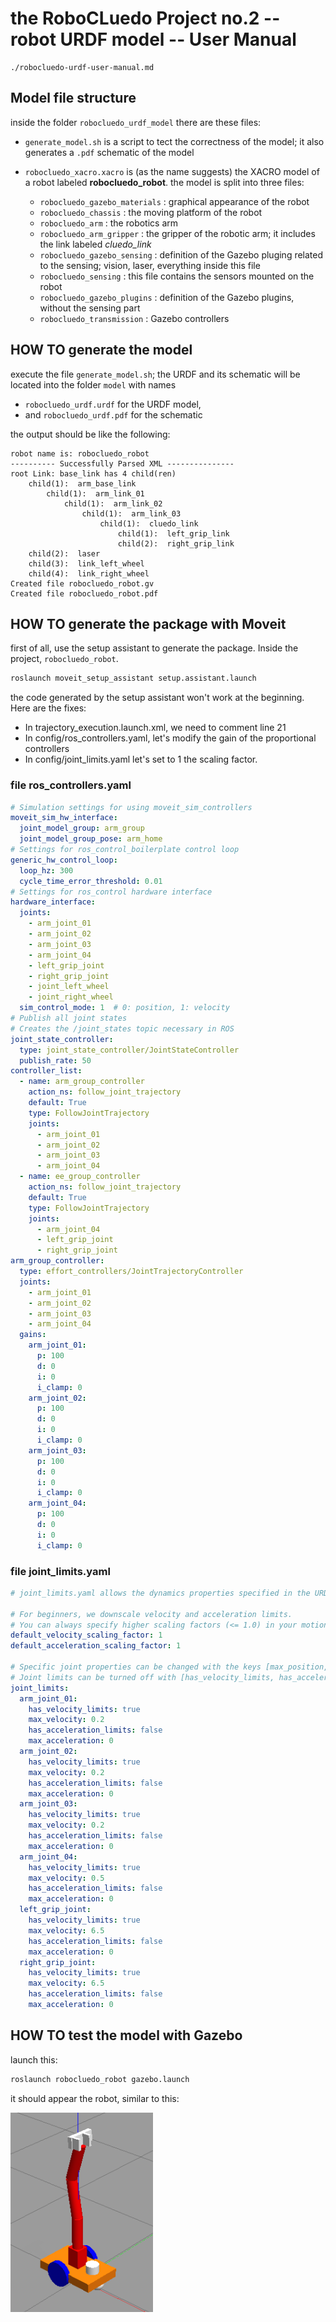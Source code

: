 
# the RoboCLuedo Project no.2 -- robot URDF model -- User Manual

```{toctree}
./robocluedo-urdf-user-manual.md
```

## Model file structure

inside the folder `robocluedo_urdf_model` there are these files:

- `generate_model.sh` is a script to tect the correctness of the model; it also generates a `.pdf` schematic of the model

- `robocluedo_xacro.xacro` is (as the name suggests) the XACRO model of a robot labeled **robocluedo_robot**. the model is split into three files:
	- `robocluedo_gazebo_materials` : graphical appearance of the robot
	- `robocluedo_chassis` : the moving platform of the robot
	- `robocluedo_arm` : the robotics arm
	- `robocluedo_arm_gripper` : the gripper of the robotic arm; it includes the link labeled *cluedo_link*
	- `robocluedo_gazebo_sensing` : definition of the Gazebo pluging related to the sensing; vision, laser, everything inside this file
	- `robocluedo_sensing` : this file contains the sensors mounted on the robot
	- `robocluedo_gazebo_plugins` : definition of the Gazebo plugins, without the sensing part
	- `robocluedo_transmission` : Gazebo controllers

## HOW TO generate the model

execute the file `generate_model.sh`; the URDF and its schematic will be located into the folder `model` with names 

- `robocluedo_urdf.urdf` for the URDF model, 
- and `robocluedo_urdf.pdf` for the schematic

the output should be like the following:

```text
robot name is: robocluedo_robot
---------- Successfully Parsed XML ---------------
root Link: base_link has 4 child(ren)
    child(1):  arm_base_link
        child(1):  arm_link_01
            child(1):  arm_link_02
                child(1):  arm_link_03
                    child(1):  cluedo_link
                        child(1):  left_grip_link
                        child(2):  right_grip_link
    child(2):  laser
    child(3):  link_left_wheel
    child(4):  link_right_wheel
Created file robocluedo_robot.gv
Created file robocluedo_robot.pdf
```

## HOW TO generate the package with Moveit 

first of all, use the setup assistant to generate the package. Inside the project, `robocluedo_robot`.

```bash
roslaunch moveit_setup_assistant setup.assistant.launch
```

the code generated by the setup assistant won't work at the beginning. Here are the fixes:

- In trajectory_execution.launch.xml, we need to comment line 21
- In config/ros_controllers.yaml, let's modify the gain of the proportional controllers
- In config/joint_limits.yaml let's set to 1 the scaling factor.

### file ros_controllers.yaml

```yaml
# Simulation settings for using moveit_sim_controllers
moveit_sim_hw_interface:
  joint_model_group: arm_group
  joint_model_group_pose: arm_home
# Settings for ros_control_boilerplate control loop
generic_hw_control_loop:
  loop_hz: 300
  cycle_time_error_threshold: 0.01
# Settings for ros_control hardware interface
hardware_interface:
  joints:
    - arm_joint_01
    - arm_joint_02
    - arm_joint_03
    - arm_joint_04
    - left_grip_joint
    - right_grip_joint
    - joint_left_wheel
    - joint_right_wheel
  sim_control_mode: 1  # 0: position, 1: velocity
# Publish all joint states
# Creates the /joint_states topic necessary in ROS
joint_state_controller:
  type: joint_state_controller/JointStateController
  publish_rate: 50
controller_list:
  - name: arm_group_controller
    action_ns: follow_joint_trajectory
    default: True
    type: FollowJointTrajectory
    joints:
      - arm_joint_01
      - arm_joint_02
      - arm_joint_03
      - arm_joint_04
  - name: ee_group_controller
    action_ns: follow_joint_trajectory
    default: True
    type: FollowJointTrajectory
    joints:
      - arm_joint_04
      - left_grip_joint
      - right_grip_joint
arm_group_controller:
  type: effort_controllers/JointTrajectoryController
  joints:
    - arm_joint_01
    - arm_joint_02
    - arm_joint_03
    - arm_joint_04
  gains:
    arm_joint_01:
      p: 100
      d: 0
      i: 0
      i_clamp: 0
    arm_joint_02:
      p: 100
      d: 0
      i: 0
      i_clamp: 0
    arm_joint_03:
      p: 100
      d: 0
      i: 0
      i_clamp: 0
    arm_joint_04:
      p: 100
      d: 0
      i: 0
      i_clamp: 0

```

### file joint_limits.yaml

```yaml
# joint_limits.yaml allows the dynamics properties specified in the URDF to be overwritten or augmented as needed

# For beginners, we downscale velocity and acceleration limits.
# You can always specify higher scaling factors (<= 1.0) in your motion requests.  # Increase the values below to 1.0 to always move at maximum speed.
default_velocity_scaling_factor: 1
default_acceleration_scaling_factor: 1

# Specific joint properties can be changed with the keys [max_position, min_position, max_velocity, max_acceleration]
# Joint limits can be turned off with [has_velocity_limits, has_acceleration_limits]
joint_limits:
  arm_joint_01:
    has_velocity_limits: true
    max_velocity: 0.2
    has_acceleration_limits: false
    max_acceleration: 0
  arm_joint_02:
    has_velocity_limits: true
    max_velocity: 0.2
    has_acceleration_limits: false
    max_acceleration: 0
  arm_joint_03:
    has_velocity_limits: true
    max_velocity: 0.2
    has_acceleration_limits: false
    max_acceleration: 0
  arm_joint_04:
    has_velocity_limits: true
    max_velocity: 0.5
    has_acceleration_limits: false
    max_acceleration: 0
  left_grip_joint:
    has_velocity_limits: true
    max_velocity: 6.5
    has_acceleration_limits: false
    max_acceleration: 0
  right_grip_joint:
    has_velocity_limits: true
    max_velocity: 6.5
    has_acceleration_limits: false
    max_acceleration: 0

```

## HOW TO test the model with Gazebo

launch this:

```bash
roslaunch robocluedo_robot gazebo.launch
```

it should appear the robot, similar to this:

![robot](robocluedo_robot.png)
